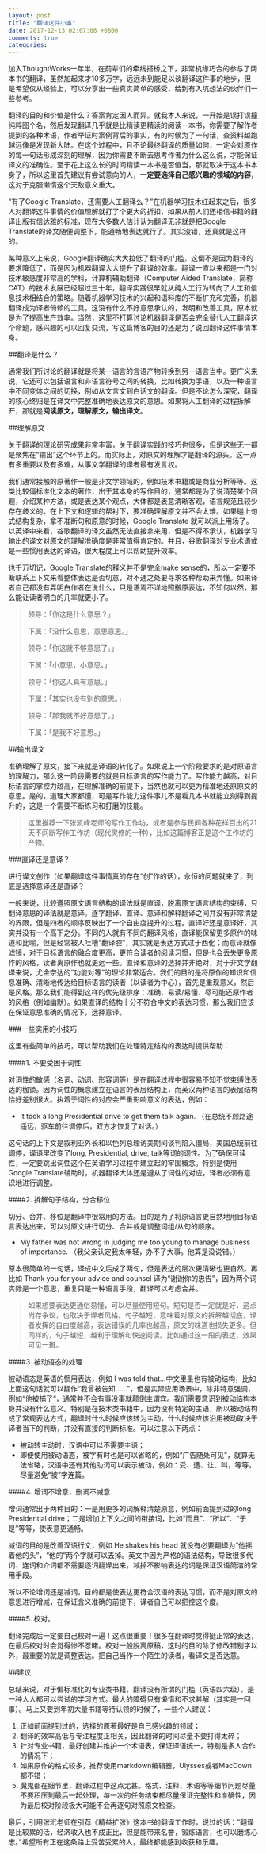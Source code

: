 ```yaml
---
layout: post
title: "翻译这件小事"
date: 2017-12-13 02:07:06 +0800
comments: true
categories:
---
```


加入ThoughtWorks一年半，在前辈们的牵线搭桥之下，非常机缘巧合的参与了两本书的翻译，虽然加起来才10多万字，远远未到能足以谈翻译这件事的地步，但是希望仅从经验上，可以分享出一些真实简单的感受，给到有入坑想法的伙伴们一些参考。

翻译的目的和价值是什么？答案肯定因人而异。就我本人来说，一开始是误打误撞纯粹图个名，然后发现翻译几乎就是比精读更精读的阅读一本书，你需要了解作者提到的各种术语，作者举证时案例背后的事实，有的时候为了一句话，查资料越跑越远像是发现新大陆。在这个过程中，且不论最终翻译的质量如何，一定会对原作的每一句话形成深刻的理解，因为你需要不断去思考作者为什么这么说，才能保证译文的准确性。至于花上这么长的时间精读一本书是否值当，那就取决于这本书本身了，所以这里首先建议有尝试意向的人，**一定要选择自己感兴趣的领域的内容**，这对于克服懒惰这个天敌意义重大。

“有了Google Translate，还需要人工翻译么？”在机器学习技术红起来之后，很多人对翻译这件事情的价值理解就打了个更大的折扣，如果从前人们还相信书籍的翻译出版有信达雅的标准，现在大多数人估计认为翻译无非就是把Google Translate的译文随便调整下，能通畅地表达就行了。其实没错，还真就是这样的。

某种意义上来说，Google翻译确实大大拉低了翻译的门槛，这倒不是因为翻译的要求降低了，而是因为机器翻译大大提升了翻译的效率。翻译一直以来都是一门对技术敏感度非常高的学科，计算机辅助翻译（Computer Aided Translate，简称CAT）的技术发展已经超过三十年，翻译实践很早就从纯人工行为转向了人工和信息技术相结合的策略。随着机器学习技术的兴起和语料库的不断扩充和完善，机器翻译成为译者倚赖的工具，这没有什么不好意思承认的，发明和改善工具，原本就是为了提高生产效率。当然，这里不打算讨论机器翻译是否会完全替代人工翻译这个命题，感兴趣的可以回复交流，写这篇博客的目的还是为了说回翻译这件事情本身。

##翻译是什么？

通常我们所讨论的翻译就是将某一语言的言语产物转换到另一语言当中。更广义来说，它还可以包括语言和非语言符号之间的转换，比如转换为手语，以及一种语言中不同变体之间的切换，例如从文言文到白话文的翻译。但是不论怎么深究，翻译的核心终归是在译文中完整准确地表达原文的意思。如果将人工翻译的过程拆解开，那就是**阅读原文，理解原文，输出译文**。

##理解原文

关于翻译的理论研究成果非常丰富，关于翻译实践的技巧也很多，但是这些无一都是聚焦在“输出”这个环节上的。而实际上，对原文的理解才是翻译的源头。这一点有多重要以及有多难，从事文学翻译的译者最有发言权。

我们通常接触的原著作一般是非文学领域的，例如技术书籍或是商业分析等等。这类比较偏标准化文本的著作，出于其本身的写作目的，通常都是为了说清楚某个问题，介绍某种方法，或是表达某个观点，大体都是表意清晰客观，语言规范且较少存在歧义的。在上下文和逻辑的帮衬下，要准确理解原文并不会太难。如果碰上句式结构复杂，拿不准断句和原意的时候，Google Translate 就可以派上用场了。以英译中来看，谷歌翻译的译文虽然无法直接拿来用，但是不得不承认，机器学习输出的译文对原文的理解准确度是非常值得肯定的。并且，谷歌翻译对专业术语或是一些惯用表达的译语，很大程度上可以帮助提升效率。

也千万切记，Google Translate的释义并不是完全make sense的，所以一定要不断联系上下文来看整体表达是否切意，对不通之处要寻求各种帮助来弄懂。如果译者自己都没有弄明白作者在说什么，只是语焉不详地照搬原表达，不知何以然，那么能让读者明白的几率就更小了。

> 领导：「你这是什么意思？」
>
>下属：「没什么意思，意思意思。」
>
>领导：「你这就不够意思了。」
>
>下属：「小意思，小意思。」
>
>领导：「你这人真有意思。」
>
>下属：「其实也没有别的意思。」
>
>领导：「那我就不好意思了。」
>
>下属：「是我不好意思。」

##输出译文

准确理解了原文，接下来就是译语的转化了。如果说上一个阶段要求的是对原语言的理解力，那么这一阶段需要的就是目标语言的写作能力了。写作能力越高，对目标语言的掌控力越高，在理解准确的前提下，当然也就可以更为精准地还原原文的意思。是的，道理大家都懂，可是写作能力这件事儿不是看几本书就能立刻得到提升的，这是一个需要不断练习和打磨的技能。

>这里推荐一下张凯峰老师的写作工作坊，或者是参与民间各种花样百出的21天不间断写作工作坊（现代灵修的一种），比如这篇博客正是这个工作坊的产物。

###直译还是意译？

进行译文创作（如果翻译这件事情真的存在“创”作的话），永恒的问题就来了，到底是选择意译还是直译？

一般来说，比较遵照原文语言结构的译法就是直译，脱离原文语言结构的束缚，只翻译意思的译法就是意译。逐字翻译、直译、意译和解释翻译之间并没有非常清楚的界限，但是四者的顺序反映出了一个自由度提升的过程。直译好还是意译好，其实并没有一个高下之分。不同的人就有不同的翻译风格，直译能保留更多原作的味道和比喻，但是经常被人吐槽“翻译腔”，其实就是表达方式过于西化；而意译就像滤镜，对于目标语言的融合度更高，更符合读者的阅读习惯，但是也会丢失更多原作的风格，读者离原作也就更远一些。直译和意译的选择并非绝对，对于非文学翻译来说，尤金奈达的“功能对等”的理论非常适合。我们的目的是将原作的知识和信息准确、清晰地传达给目标语言的读者（以读者为中心），首先是重现意义，然后是风格。那么我们能得到这样的优先级排序：准确、易读/易懂、尽可能还原作者的风格（例如幽默）。如果直译的结构十分不符合中文的表达习惯，那么我们应该在保证意思准确的情况下，选择意译。

###一些实用的小技巧

这里有些简单的技巧，可以帮助我们在处理特定结构的表达时提供帮助：

####1. 不要受困于词性

对词性的敏感（名词、动词、形容词等）是在翻译过程中很容易不知不觉束缚住表达的枷锁。因为词性的概念建立在语言的表层结构上，而英汉两种语言的表层结构恰好差别很大。执着于词性的对应会严重影响意义的表达，例如：

- It took a long Presidential drive to get them talk again. （在总统不顾路途遥远，驱车前往调停后，双方才恢复了对话。）

这句话的上下文是叙利亚外长和以色列总理访美期间谈判陷入僵局，美国总统前往调停，译语里改变了long, Presidential, drive, talk等词的词性。为了确保可读性，一定要跳出词性这个在英语学习过程中建立起的牢固概念。特别是使用Google Translate辅助时，机器翻译大体还是遵从了词性的对应，译者必须有意识地进行调整。

####2. 拆解句子结构，分合移位

切分、合并、移位是翻译中很常用的方法。目的是为了将原语言更自然地用目标语言表达出来，可以对原文进行切分、合并或是调整词组/从句的顺序。

- My father was not wrong in judging me too young to manage business of importance. （我父亲认定我太年轻，办不了大事。他算是没说错。）

原本很简单的一句话，译成中文后成了两句，但是表达的层次更清晰也更自然。再比如 Thank you for your advice and counsel 译为“谢谢你的忠告”，因为两个词实际是一个意思，重复只是一种语言手段，翻译可以考虑合并。

>如果想要表达更通俗易懂，可以尽量使用短句。短句是否一定就是好，这点尚存争议，也取决于译者风格。句子越短，意味着对原文的拆解越彻底，译者发挥的自由度越高，表达错误的几率也越高，原文的味道也损失更多。但同样的，句子越短，越利于理解和快速阅读。比如通过这一段的表达，效果可见一斑。

####3. 被动语态的处理

被动语态是英语的惯用表达，例如 I was told that…中文里虽也有被动结构，比如上面这句话就可以翻作“我曾被告知……”，但是实际应用场景中，除非特意强调，例如“他被捕了“，通常并不会有事没事就颠倒主谓宾。我们需要意识到被动结构本身并没有什么意义。特别是在技术类书籍中，因为没有特定的主语，所以被动结构成了常规表达方式，翻译时什么时候应该转为主动，什么时候应该沿用被动取决于译者当下的判断，并没有直接的判断标准。可以注意以下两点：

* 被动转主动时，汉语中可以不需要主语；
* 即便使用被动语态，被字有时也是可以省略的，例如“广告随处可见”，就算无法省略，汉语中还有其他助词可以表示被动，例如：受、遭、让、叫，等等，尽量避免“被”字连篇。

####4. 增词不增意，删词不减意

增词通常出于两种目的：一是用更多的词解释清楚原意，例如前面提到过的long Presidential drive；二是增加上下文之间的衔接词，比如“而且”、“所以”、“于是”等等，使表意更通畅。

减词的目的是改善汉语行文，例如 He shakes his head 就没有必要翻译为“他摇着他的头”，“他的”两个字就可以去掉。英文中因为严格的语法结构，导致很多代词、连词和介词都不需要逐词翻译出来，减掉不影响表达的词是保证汉语简洁的常用手段。

所以不论增词还是减词，目的都是使表达更符合汉语的表达习惯，而不是对原文的意思进行增减，在保证含义准确的前提下，译者自己可以把控这个度。

####5. 校对。

翻译完成后一定要自己校对一遍！这点很重要！很多在翻译时觉得挺正常的表达，在最后校对时会觉得惨不忍睹。校对一般脱离原稿，这时的目的除了修改错别字以外，最重要的就是调整表达。把自己当作一个陌生的读者，看译文是否达意。

##建议

总结来说，对于偏标准化的专业类书籍，翻译没有所谓的门槛（英语四六级），是一种人人都可以尝试的学习方式。最大的障碍只有懒惰和不求甚解（其实是一回事）。马上又要到年初大量书籍等待认领的时候了，一些个人建议：

1. 正如前面提到过的，选择的原著最好是自己感兴趣的领域；
2. 翻译的效率高低与专注程度正相关，因此翻译的时间尽量不要打得太碎；
3. 针对专业书籍，最好创建并维护一个术语表，保证译语统一，特别是多人合作的情况下；
4. 如果原作的格式较多，推荐使用markdown编辑器，Ulysses或者MacDown都不错；
5. 魔鬼都在细节里，翻译过程中这点尤甚。格式、注释、术语等等细节问题尽量不要积压到最后一起处理，每一次的任务结束都尽量保证完整性和准确性，因为最后校对阶段极大可能不会再逐句对照原文检查。

最后，引用张玳老师在引荐《精益扩张》这本书的翻译工作时，说过的话：“翻译是比较累的活，经济收入也不成正比，但是能带来名誉，锻炼语言，也可以磨练心志。”希望所有正在这条路上受苦受累的人，最终都能感到收获和乐趣。
